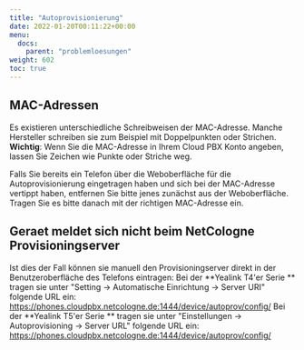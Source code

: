 ```yaml
---
title: "Autoprovisionierung"
date: 2022-01-20T00:11:22+00:00
menu:
  docs:
    parent: "problemloesungen"
weight: 602
toc: true
---
```


## MAC-Adressen
Es existieren unterschiedliche Schreibweisen der MAC-Adresse. Manche Hersteller schreiben sie zum Beispiel mit Doppelpunkten oder Strichen. **Wichtig**: Wenn Sie die MAC-Adresse in Ihrem Cloud PBX Konto angeben, lassen Sie Zeichen wie Punkte oder Striche weg.

Falls Sie bereits ein Telefon über die Weboberfläche für die Autoprovisionierung eingetragen haben und sich bei der MAC-Adresse vertippt haben, entfernen Sie bitte jenes zunächst aus der Weboberfläche. Tragen Sie es bitte danach mit der richtigen MAC-Adresse ein.

## Geraet meldet sich nicht beim NetCologne Provisioningserver
Ist dies der Fall können sie manuell den Provisioningserver direkt in der Benutzeroberfläche des Telefons eintragen:
Bei der **Yealink T4'er Serie ** tragen sie unter "Setting -> Automatische Einrichtung -> Server URI" folgende URL ein: https://phones.cloudpbx.netcologne.de:1444/device/autoprov/config/
Bei der **Yealink T5'er Serie ** tragen sie unter "Einstellungen -> Autoprovisioning -> Server URL" folgende URL ein: https://phones.cloudpbx.netcologne.de:1444/device/autoprov/config/
